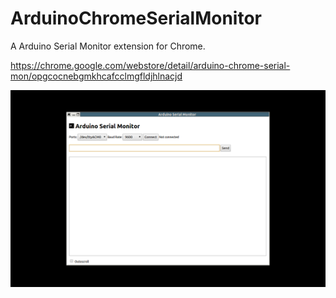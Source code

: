 # ArduinoChromeSerialMonitor
A Arduino Serial Monitor extension for Chrome.

https://chrome.google.com/webstore/detail/arduino-chrome-serial-mon/opgcocnebgmkhcafcclmgfldjhlnacjd

![alt text](https://github.com/dalmirdasilva/ArduinoChromeSerialMonitor/blob/master/assets/screenshot.png "Screenshot")
